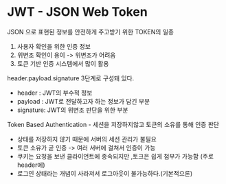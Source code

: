 # JWT - JSON Web Token

JSON 으로 표현된 정보를 안전하게 주고받기 위한 TOKEN의 일종

1. 사용자 확인을 위한 인증 정보
2. 위변조 확인이 용이 -> 위변조가 어려움
3. 토큰 기반 인증 시스템에서 많이 활용

header.payload.signature 3단계로 구성돼 있다.

- header : JWT의 부수적 정보
- payload : JWT로 전달하고자 하는 정보가 담긴 부분
- signature: JWT의 위변조 판단을 위한 부분

Token Based Authentication - 세션을 저장하지않고 토큰의 소유를 통해 인증 판단

- 상태를 저장하지 않기 때문에 서버의 세션 관리가 불필요
- 토큰 소유가 곧 인증 -> 여러 서버에 걸쳐서 인증이 가능
- 쿠키는 요청을 보낸 클라이언트에 종속되지만 ,토크은 쉽게 첨부가 가능함 (주로 header에)
- 로그인 상태라는 개념이 사라져서 로그아웃이 불가능하다.(기본적으론)
